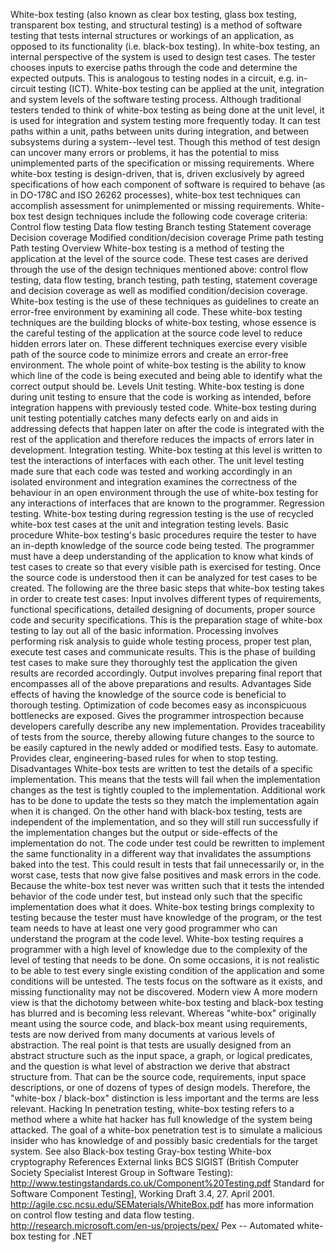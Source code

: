 White-box testing (also known as clear box testing, glass box testing,
transparent box testing, and structural testing) is a method of software
testing that tests internal structures or workings of an application, as
opposed to its functionality (i.e. black-box testing). In white-box
testing, an internal perspective of the system is used to design test
cases. The tester chooses inputs to exercise paths through the code and
determine the expected outputs. This is analogous to testing nodes in a
circuit, e.g. in-circuit testing (ICT). White-box testing can be applied
at the unit, integration and system levels of the software testing
process. Although traditional testers tended to think of white-box
testing as being done at the unit level, it is used for integration and
system testing more frequently today. It can test paths within a unit,
paths between units during integration, and between subsystems during a
system--level test. Though this method of test design can uncover many
errors or problems, it has the potential to miss unimplemented parts of
the specification or missing requirements. Where white-box testing is
design-driven, that is, driven exclusively by agreed specifications of
how each component of software is required to behave (as in DO-178C and
ISO 26262 processes), white-box test techniques can accomplish
assessment for unimplemented or missing requirements. White-box test
design techniques include the following code coverage criteria: Control
flow testing Data flow testing Branch testing Statement coverage
Decision coverage Modified condition/decision coverage Prime path
testing Path testing Overview White-box testing is a method of testing
the application at the level of the source code. These test cases are
derived through the use of the design techniques mentioned above:
control flow testing, data flow testing, branch testing, path testing,
statement coverage and decision coverage as well as modified
condition/decision coverage. White-box testing is the use of these
techniques as guidelines to create an error-free environment by
examining all code. These white-box testing techniques are the building
blocks of white-box testing, whose essence is the careful testing of the
application at the source code level to reduce hidden errors later on.
These different techniques exercise every visible path of the source
code to minimize errors and create an error-free environment. The whole
point of white-box testing is the ability to know which line of the code
is being executed and being able to identify what the correct output
should be. Levels Unit testing. White-box testing is done during unit
testing to ensure that the code is working as intended, before
integration happens with previously tested code. White-box testing
during unit testing potentially catches many defects early on and aids
in addressing defects that happen later on after the code is integrated
with the rest of the application and therefore reduces the impacts of
errors later in development. Integration testing. White-box testing at
this level is written to test the interactions of interfaces with each
other. The unit level testing made sure that each code was tested and
working accordingly in an isolated environment and integration examines
the correctness of the behaviour in an open environment through the use
of white-box testing for any interactions of interfaces that are known
to the programmer. Regression testing. White-box testing during
regression testing is the use of recycled white-box test cases at the
unit and integration testing levels. Basic procedure White-box
testing\'s basic procedures require the tester to have an in-depth
knowledge of the source code being tested. The programmer must have a
deep understanding of the application to know what kinds of test cases
to create so that every visible path is exercised for testing. Once the
source code is understood then it can be analyzed for test cases to be
created. The following are the three basic steps that white-box testing
takes in order to create test cases: Input involves different types of
requirements, functional specifications, detailed designing of
documents, proper source code and security specifications. This is the
preparation stage of white-box testing to lay out all of the basic
information. Processing involves performing risk analysis to guide whole
testing process, proper test plan, execute test cases and communicate
results. This is the phase of building test cases to make sure they
thoroughly test the application the given results are recorded
accordingly. Output involves preparing final report that encompasses all
of the above preparations and results. Advantages Side effects of having
the knowledge of the source code is beneficial to thorough testing.
Optimization of code becomes easy as inconspicuous bottlenecks are
exposed. Gives the programmer introspection because developers carefully
describe any new implementation. Provides traceability of tests from the
source, thereby allowing future changes to the source to be easily
captured in the newly added or modified tests. Easy to automate.
Provides clear, engineering-based rules for when to stop testing.
Disadvantages White-box tests are written to test the details of a
specific implementation. This means that the tests will fail when the
implementation changes as the test is tightly coupled to the
implementation. Additional work has to be done to update the tests so
they match the implementation again when it is changed. On the other
hand with black-box testing, tests are independent of the
implementation, and so they will still run successfully if the
implementation changes but the output or side-effects of the
implementation do not. The code under test could be rewritten to
implement the same functionality in a different way that invalidates the
assumptions baked into the test. This could result in tests that fail
unnecessarily or, in the worst case, tests that now give false positives
and mask errors in the code. Because the white-box test never was
written such that it tests the intended behavior of the code under test,
but instead only such that the specific implementation does what it
does. White-box testing brings complexity to testing because the tester
must have knowledge of the program, or the test team needs to have at
least one very good programmer who can understand the program at the
code level. White-box testing requires a programmer with a high level of
knowledge due to the complexity of the level of testing that needs to be
done. On some occasions, it is not realistic to be able to test every
single existing condition of the application and some conditions will be
untested. The tests focus on the software as it exists, and missing
functionality may not be discovered. Modern view A more modern view is
that the dichotomy between white-box testing and black-box testing has
blurred and is becoming less relevant. Whereas \"white-box\" originally
meant using the source code, and black-box meant using requirements,
tests are now derived from many documents at various levels of
abstraction. The real point is that tests are usually designed from an
abstract structure such as the input space, a graph, or logical
predicates, and the question is what level of abstraction we derive that
abstract structure from. That can be the source code, requirements,
input space descriptions, or one of dozens of types of design models.
Therefore, the \"white-box / black-box\" distinction is less important
and the terms are less relevant. Hacking In penetration testing,
white-box testing refers to a method where a white hat hacker has full
knowledge of the system being attacked. The goal of a white-box
penetration test is to simulate a malicious insider who has knowledge of
and possibly basic credentials for the target system. See also Black-box
testing Gray-box testing White-box cryptography References External
links BCS SIGIST (British Computer Society Specialist Interest Group in
Software Testing):
http://www.testingstandards.co.uk/Component%20Testing.pdf Standard for
Software Component Testing\], Working Draft 3.4, 27. April 2001.
http://agile.csc.ncsu.edu/SEMaterials/WhiteBox.pdf has more information
on control flow testing and data flow testing.
http://research.microsoft.com/en-us/projects/pex/ Pex -- Automated
white-box testing for .NET
